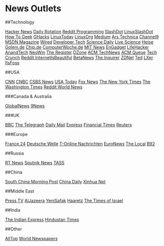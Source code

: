 # News Outlets

<div id='toc'></div>

##Technology

[Hacker News](https://news.ycombinator.com/)
[Daily Rotation](http://www.dailyrotation.com/)
[Reddit Programming](https://www.reddit.com/r/programming/)
[SlashDot](https://slashdot.org/)
[LinuxSlashDot](https://linux.slashdot.org/)
[How To Geek](http://www.howtogeek.com/)
[GHacks](http://www.ghacks.net/)
[LinuxToday](http://www.linuxtoday.com/)
[LinuxOrg](https://www.linux.org/)
[Medium](https://medium.com/)
[Ars Technica](https://arstechnica.com/)
[Channel9](https://channel9.msdn.com/)
[MSDN Magazine](https://msdn.microsoft.com/en-us/magazine/default.aspx)
[Wired](https://www.wired.com/tag/programming/)
[Developer Tech](https://www.developer-tech.com/)
[Science Daily](https://www.sciencedaily.com)
[Live Science](https://www.livescience.com/news)
[Heise](https://www.heise.de/newsticker/)
[Golem.de](https://www.golem.de/)
[Chip.de](https://www.chip.de/nachrichten)
[ComputerWoche.de](https://www.computerwoche.de/)
[MIT News](http://news.mit.edu/)
[EnGadget](https://www.engadget.com/)
[LifeHacker](https://lifehacker.com/)
[AnandTech](https://www.anandtech.com/)
[NeoWin](https://www.neowin.net/)
[The Register](https://www.theregister.co.uk/)
[DZone](https://dzone.com/)
[ACM TechNews](https://technews.acm.org/)
[ACM Queue](https://queue.acm.org/)
[Tech Crunch](https://techcrunch.com/)
[Reddit InternetIsBeautiful](https://www.reddit.com/r/internetisbeautiful)
[BetaNews](https://betanews.com/)
[The Inquirer](https://www.theinquirer.net/type/news)
[ZDNet](https://www.zdnet.com/)
[Ted](https://www.ted.com/)
[LXer](http://lxer.com/)
[ItsFoss](https://itsfoss.com/)

##USA

[CNN](https://edition.cnn.com/world)
[CNBC](https://www.cnbc.com/world-news/)
[CSBS News](https://www.cbsnews.com/world/)
[USA Today](https://usatoday.com/)
[Fox News](https://www.foxnews.com/world)
[The New York Times](https://www.nytimes.com/section/world)
[The Washington Times](https://www.washingtontimes.com/news/world/)
[Reddit World News](https://www.reddit.com/r/worldnews/)

###Canada & Australia

[GlobalNews](https://globalnews.ca/world/)
[9News](https://www.9news.com.au/world)

###UK

[BBC](http://www.bbc.co.uk/news/world/) 
[The Telegraph](https://www.telegraph.co.uk/news/world/)
[Daily Mail](https://www.dailymail.co.uk/news/worldnews/index.html)
[Express](https://www.express.co.uk/news/world)
[Financial Times](https://www.ft.com/world)
[Reuters](https://www.reuters.com/)

###Europe

[France 24](https://www.france24.com/en/)
[Deutsche Welle](https://www.dw.com/en/top-stories/world/s-1429)
[T-Online Nachrichten](https://www.t-online.de/nachrichten/)
[EuroNews](https://www.euronews.com/news/international)
[The Local](https://www.thelocal.de/)
[B92](https://www.b92.net/eng/news/world.php)

##Russia

[RT News](http://rt.com/news/)
[Sputnik News](https://sputniknews.com/)
[TASS](http://tass.com/world)

##China

[South China Morning Post](http://www.scmp.com/news/world)
[China Daily](http://www.chinadaily.com.cn/world)
[Xinhua Net](http://www.xinhuanet.com/english/world/index.htm)

##Middle East

[Press TV](https://www.presstv.com/)
[AlJazeera](https://www.aljazeera.com/news/)
[YeniSafak](https://www.yenisafak.com/en/world)
[Haaretz](https://www.haaretz.com/world-news)
[The Times of Israel](https://www.timesofisrael.com/)

##India

[The Indian Express](https://indianexpress.com/section/world/)
[Hindustan Times](https://www.hindustantimes.com/world-news/)

##Other

[AllTop](https://alltop.com/)
[World Newspapers](http://www.world-newspapers.com)

